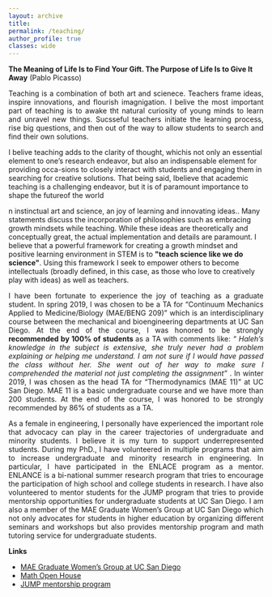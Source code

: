 ```yaml
---
layout: archive
title: 
permalink: /teaching/
author_profile: true
classes: wide
---
```

<b>The Meaning of Life Is to Find Your Gift. The Purpose of Life Is to Give It Away</b> (Pablo Picasso)

<p style='text-align: justify;'> 
Teaching is a combination of both art and scienece. Teachers frame ideas, inspire innovations, and flourish imagnigation. I belive the most important part of teaching is to awake tht natural curiosity of young minds to learn and unravel new things. Sucsseful teachers initiate the learning process, rise big questions, and then out of the way to allow students to search and find their own solutions.        
  
  I belive teaching adds to the clarity of thought, whichis not only an essential element to one’s research endeavor, but also an indispensable element for providing occa-sions to closely interact with students and engaging them in searching for creative solutions. That being said, Ibelieve that academic teaching is a challenging endeavor, but it is of paramount importance to shape the futureof the world
  
  n instinctual art and science, an joy of learning and innovating ideas..
Many statements discuss the incorporation of philosophies such as embracing growth mindsets while teaching.
While these ideas are theoretically and conceptually great, the actual implementation and details are paramount.
I believe that a powerful framework for creating a growth mindset and positive learning environment in STEM is to <b>"teach science like we do science"</b>.
Using this framework I seek to empower others to become intellectuals (broadly defined, in this case, as those who love to creatively play with ideas) as well as teachers.
</p>

<p style='text-align: justify;'> 
I have been fortunate to experience the joy of teaching as a graduate student.  In spring 2019, I was chosen to be a TA for “Continuum Mechanics Applied to Medicine/Biology (MAE/BENG 209)” which is an interdisciplinary course between the mechanical and bioengineering departments at UC San Diego. At the end of the course, I was honored to be strongly <b> recommended by 100% of students </b> as a TA with comments like: <i>“ Haleh’s knowledge in the subject is extensive, she truly never had a problem explaining or helping me understand. I am not sure if I would have passed the class without her. She went out of her way to make sure I comprehended the material not just completing the assignment” </i>.  In winter 2019, I was chosen as the head TA for “Thermodynamics (MAE 11)” at UC San Diego. MAE 11 is a basic undergraduate course and we have more than 200 students. At the end of the course, I was honored to be strongly recommended by 86% of students as a TA.
</p>

<p style='text-align: justify;'> 
As a female in engineering, I personally have experienced the important role that advocacy can play in the career trajectories of undergraduate and minority students. I believe it is my turn to support underrepresented students. During my PhD., I have volunteered in multiple programs that aim to increase undergraduate and minority research in engineering. In particular, I have participated in the ENLACE program as a mentor. ENLANCE is a bi-national summer research program that tries to encourage the participation of high school and college students in research. I have also volunteered to mentor students for the JUMP program that tries to provide mentorship opportunities for undergraduate  students at UC San Diego. I am also a member of the MAE Graduate Women’s Group at UC San Diego which not only advocates for students in higher education by organizing different seminars and workshops but also provides mentorship program and math tutoring service for undergraduate students.  
</p>

<b> Links </b>
- [MAE Graduate Women’s Group at UC San Diego](https://sites.google.com/eng.ucsd.edu/mae-graduate-women/home?authuser=0)
- [Math Open House](https://sites.google.com/eng.ucsd.edu/mae-graduate-women/math-open-house?authuser=0)
- [JUMP mentorship program](http://jacobsschool.ucsd.edu/idea/programs/jump.shtml)


